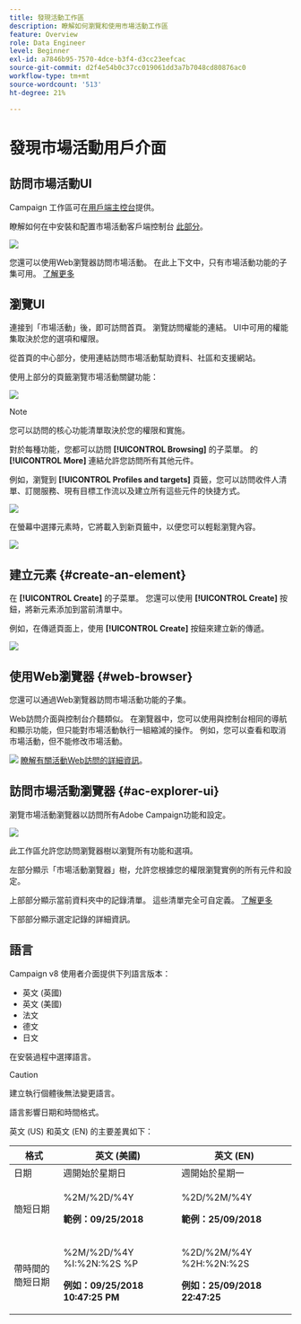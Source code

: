 ```yaml
---
title: 發現活動工作區
description: 瞭解如何瀏覽和使用市場活動工作區
feature: Overview
role: Data Engineer
level: Beginner
exl-id: a7846b95-7570-4dce-b3f4-d3cc23eefcac
source-git-commit: d2f4e54b0c37cc019061dd3a7b7048cd80876ac0
workflow-type: tm+mt
source-wordcount: '513'
ht-degree: 21%

---
```


# 發現市場活動用戶介面

## 訪問市場活動UI

Campaign 工作區可在[用戶端主控台](../dev/general-architecture.md)提供。

瞭解如何在中安裝和配置市場活動客戶端控制台 [此部分](../start/connect.md)。

![](assets/home-page.png)

您還可以使用Web瀏覽器訪問市場活動。 在此上下文中，只有市場活動功能的子集可用。 [了解更多](#web-browser)

## 瀏覽UI

連接到「市場活動」後，即可訪問首頁。 瀏覽訪問權能的連結。 UI中可用的權能集取決於您的選項和權限。

從首頁的中心部分，使用連結訪問市場活動幫助資料、社區和支援網站。

使用上部分的頁籤瀏覽市場活動關鍵功能：

![](assets/overview-home.png)

>[!NOTE]
>
>您可以訪問的核心功能清單取決於您的權限和實施。

對於每種功能，您都可以訪問 **[!UICONTROL Browsing]** 的子菜單。 的 **[!UICONTROL More]** 連結允許您訪問所有其他元件。

例如，瀏覽到 **[!UICONTROL Profiles and targets]** 頁籤，您可以訪問收件人清單、訂閱服務、現有目標工作流以及建立所有這些元件的快捷方式。

![](assets/overview-list.png)

在螢幕中選擇元素時，它將載入到新頁籤中，以便您可以輕鬆瀏覽內容。

![](assets/new-tab.png)

## 建立元素 {#create-an-element}

在 **[!UICONTROL Create]** 的子菜單。 您還可以使用 **[!UICONTROL Create]** 按鈕，將新元素添加到當前清單中。

例如，在傳遞頁面上，使用 **[!UICONTROL Create]** 按鈕來建立新的傳遞。

![](assets/new-recipient.png)

## 使用Web瀏覽器 {#web-browser}

您還可以通過Web瀏覽器訪問市場活動功能的子集。

Web訪問介面與控制台介麵類似。 在瀏覽器中，您可以使用與控制台相同的導航和顯示功能，但只能對市場活動執行一組縮減的操作。 例如，您可以查看和取消市場活動，但不能修改市場活動。

![](../assets/do-not-localize/glass.png) [瞭解有關活動Web訪問的詳細資訊](../start/connect.md#web-access)。

## 訪問市場活動瀏覽器 {#ac-explorer-ui}

瀏覽市場活動瀏覽器以訪問所有Adobe Campaign功能和設定。

![](assets/explorer.png)

此工作區允許您訪問瀏覽器樹以瀏覽所有功能和選項。

左部分顯示「市場活動瀏覽器」樹，允許您根據您的權限瀏覽實例的所有元件和設定。

上部部分顯示當前資料夾中的記錄清單。 這些清單完全可自定義。 [了解更多](customize-ui.md)

下部部分顯示選定記錄的詳細資訊。


## 語言

Campaign v8 使用者介面提供下列語言版本：

* 英文 (英國)
* 英文 (美國)
* 法文
* 德文
* 日文

在安裝過程中選擇語言。

>[!CAUTION]
>
>建立執行個體後無法變更語言。

語言影響日期和時間格式。


英文 (US) 和英文 (EN) 的主要差異如下：

<table> 
 <thead> 
  <tr> 
   <th> 格式<br /> </th> 
   <th> 英文 (美國)<br /> </th> 
   <th> 英文 (EN)<br /> </th> 
  </tr> 
 </thead> 
 <tbody> 
  <tr> 
   <td> 日期<br /> </td> 
   <td> 週開始於星期日<br /> </td> 
   <td> 週開始於星期一<br /> </td> 
  </tr> 
  <tr> 
   <td> 簡短日期<br /> </td> 
   <td> <p>%2M/%2D/%4Y</p><p><strong>範例：09/25/2018</strong></p> </td> 
   <td> <p>%2D/%2M/%4Y</p><p><strong>範例：25/09/2018</strong></p> </td> 
  </tr> 
  <tr> 
   <td> 帶時間的簡短日期<br /> </td> 
   <td> <p>%2M/%2D/%4Y %I:%2N:%2S %P</p><p><strong>例如：09/25/2018 10:47:25 PM</strong></p> </td> 
   <td> <p>%2D/%2M/%4Y %2H:%2N:%2S</p><p><strong>例如：25/09/2018 22:47:25</strong></p> </td> 
  </tr> 
 </tbody> 
</table>
